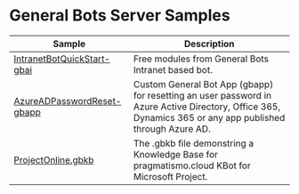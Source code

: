 # General Bots Server Samples

| Sample                                                                                     | Description                                                                                                                                              |
|--------------------------------------------------------------------------------------------|----------------------------------------------------------------------------------------------------------------------------------------------------------|
| [IntranetBotQuickStart-gbai](https://github.com/pragmatismo-io/IntranetBotQuickStart.gbai) | Free modules from General Bots Intranet based bot.                                                                                                       |
| [AzureADPasswordReset-gbapp](https://github.com/pragmatismo-io/AzureADPasswordReset.gbapp) | Custom General Bot App (gbapp) for resetting an user password in Azure Active Directory, Office 365, Dynamics 365 or any app published through Azure AD. |
| [ProjectOnline.gbkb](https://github.com/pragmatismo-io/ProjectOnline.gbkb)                 | The .gbkb file demonstring a Knowledge Base for pragmatismo.cloud KBot for Microsoft Project.                                                               |
